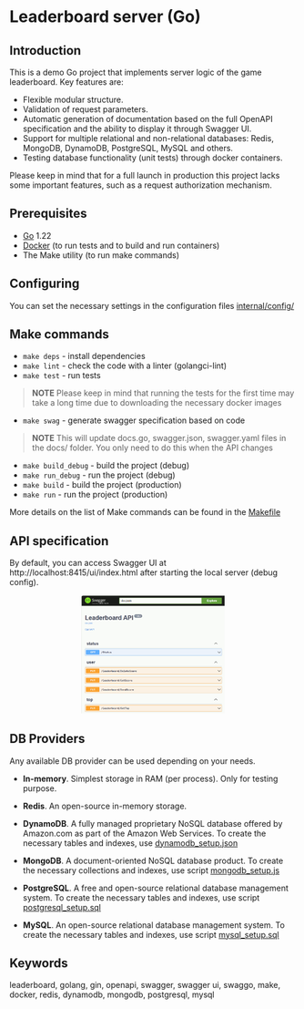 # Leaderboard server (Go)

## Introduction

This is a demo Go project that implements server logic of the game leaderboard. Key features are:
* Flexible modular structure.
* Validation of request parameters.
* Automatic generation of documentation based on the full OpenAPI specification and the ability to display it through Swagger UI.
* Support for multiple relational and non-relational databases: Redis, MongoDB, DynamoDB, PostgreSQL, MySQL and others.
* Testing database functionality (unit tests) through docker containers.

Please keep in mind that for a full launch in production this project lacks some important features, such as a request authorization mechanism.


## Prerequisites

* [Go](https://go.dev) 1.22
* [Docker](https://www.docker.com) (to run tests and to build and run containers)
* The Make utility (to run make commands)


## Configuring

You can set the necessary settings in the configuration files [internal/config/](internal/config/)


## Make commands

* `make deps` - install dependencies
* `make lint` - check the code with a linter (golangci-lint)
* `make test` - run tests

> **NOTE**
> Please keep in mind that running the tests for the first time may take a long time due to downloading the necessary docker images

* `make swag` - generate swagger specification based on code

> **NOTE**
> This will update docs.go, swagger.json, swagger.yaml files in the docs/ folder. You only need to do this when the API changes

* `make build_debug` - build the project (debug)
* `make run_debug` - run the project (debug)
* `make build` - build the project (production)
* `make run` - run the project (production)

More details on the list of Make commands can be found in the [Makefile](Makefile)


## API specification

By default, you can access Swagger UI at http://localhost:8415/ui/index.html after starting the local server (debug config).

<p align="center">
	<img src="docs/swaggerui.png" alt="Swagger UI in browser" style="height: 50%; width:50%;"/>
</p>


## DB Providers

Any available DB provider can be used depending on your needs.

* **In-memory**. Simplest storage in RAM (per process). Only for testing purpose.

* **Redis**. An open-source in-memory storage.

* **DynamoDB**. A fully managed proprietary NoSQL database offered by Amazon.com as part of the Amazon Web Services. To create the necessary tables and indexes, use [dynamodb_setup.json](internal/db/dynamodb/dynamodb_setup.json)

* **MongoDB**. A document-oriented NoSQL database product. To create the necessary collections and indexes, use script [mongodb_setup.js](internal/db/mongodb/mongodb_setup.js)

* **PostgreSQL**. A free and open-source relational database management system. To create the necessary tables and indexes, use script [postgresql_setup.sql](internal/db/postgresql/postgresql_setup.sql)

* **MySQL**. An open-source relational database management system. To create the necessary tables and indexes, use script [mysql_setup.sql](internal/db/mysql/mysql_setup.sql)


## Keywords
leaderboard, golang, gin, openapi, swagger, swagger ui, swaggo, make, docker, redis, dynamodb, mongodb, postgresql, mysql